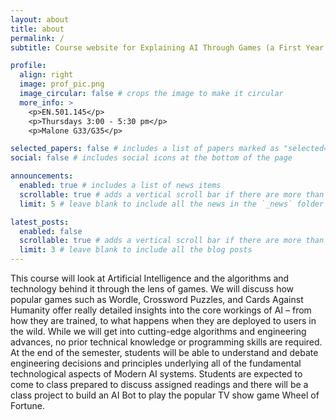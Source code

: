 ```yaml
---
layout: about
title: about
permalink: /
subtitle: Course website for Explaining AI Through Games (a First Year Seminar)

profile:
  align: right
  image: prof_pic.png
  image_circular: false # crops the image to make it circular
  more_info: >
    <p>EN.501.145</p>
    <p>Thursdays 3:00 - 5:30 pm</p>
    <p>Malone G33/G35</p>

selected_papers: false # includes a list of papers marked as "selected={true}"
social: false # includes social icons at the bottom of the page

announcements:
  enabled: true # includes a list of news items
  scrollable: true # adds a vertical scroll bar if there are more than 3 news items
  limit: 5 # leave blank to include all the news in the `_news` folder

latest_posts:
  enabled: false
  scrollable: true # adds a vertical scroll bar if there are more than 3 new posts items
  limit: 3 # leave blank to include all the blog posts
---
```


This course will look at Artificial Intelligence and the algorithms and technology behind it through the lens of games. We will discuss how popular games such as Wordle, Crossword Puzzles, and Cards Against Humanity offer really detailed insights into the core workings of AI – from how they are trained, to what happens when they are deployed to users in the wild. While we will get into cutting-edge algorithms and engineering advances, no prior technical knowledge or programming skills are required. At the end of the semester, students will be able to understand and debate engineering decisions and principles underlying all of the fundamental technological aspects of Modern AI systems. Students are expected to come to class prepared to discuss assigned readings and there will be a class project to build an AI Bot to play the popular TV show game Wheel of Fortune.

